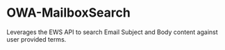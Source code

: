 # OWA-MailboxSearch
Leverages the EWS API to search Email Subject and Body content against user provided terms.
